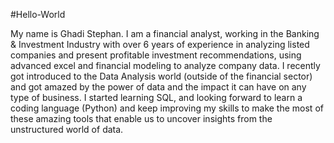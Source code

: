 #Hello-World

My name is Ghadi Stephan. I am a financial analyst, working in the Banking & Investment Industry with over 6 years of experience in analyzing listed companies and present profitable investment recommendations, using advanced excel and financial modeling to analyze company data.
I recently got introduced to the Data Analysis world (outside of the financial sector) and got amazed by the power of data and the impact it can have on any type of business.
I started learning SQL, and looking forward to learn a coding language (Python) and keep improving my skills to make the most of these amazing tools that enable us to uncover insights from the unstructured world of data.
